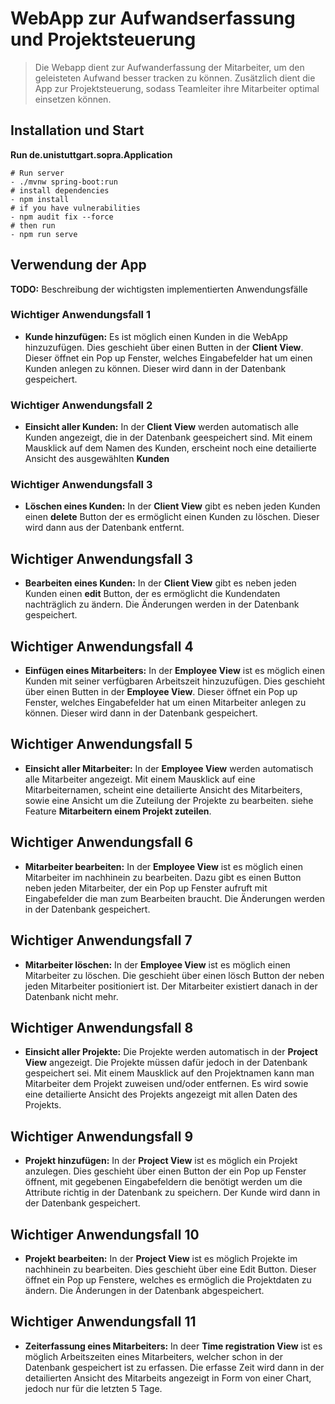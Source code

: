 # WebApp zur Aufwandserfassung und Projektsteuerung

> Die Webapp dient zur Aufwanderfassung der Mitarbeiter, um den geleisteten Aufwand besser tracken zu können. Zusätzlich dient die App zur Projektsteuerung, sodass Teamleiter ihre Mitarbeiter optimal einsetzen können.

## Installation und Start

**Run de.unistuttgart.sopra.Application**
```
# Run server
- ./mvnw spring-boot:run
# install dependencies
- npm install
# if you have vulnerabilities
- npm audit fix --force
# then run
- npm run serve
```

## Verwendung der App

**TODO:** Beschreibung der wichtigsten implementierten Anwendungsfälle

### Wichtiger Anwendungsfall 1  
- **Kunde hinzufügen:** Es ist möglich einen Kunden in die WebApp hinzuzufügen. Dies geschieht über
  einen Butten in der **Client View**. Dieser öffnet ein Pop up Fenster, welches Eingabefelder
  hat um einen Kunden anlegen zu können. Dieser wird dann in der Datenbank gespeichert.  
  
### Wichtiger Anwendungsfall 2  
- **Einsicht aller Kunden:** In der **Client View** werden automatisch alle Kunden angezeigt, die in
  der Datenbank geespeichert sind. Mit einem Mausklick auf dem Namen des Kunden, erscheint noch
  eine detailierte Ansicht des ausgewählten **Kunden**  
  
### Wichtiger Anwendungsfall 3  
- **Löschen eines Kunden:** In der **Client View** gibt es neben jeden Kunden einen **delete** Button
  der es ermöglicht einen Kunden zu löschen. Dieser wird dann aus der Datenbank entfernt.  
  
## Wichtiger Anwendungsfall 3  
- **Bearbeiten eines Kunden:** In der **Client View** gibt es neben jeden Kunden einen **edit** Button,
  der es ermöglicht die Kundendaten nachträglich zu ändern. Die Änderungen werden in der Datenbank gespeichert.  
  
## Wichtiger Anwendungsfall 4  
- **Einfügen eines Mitarbeiters:** In der **Employee View** ist es möglich einen Kunden mit seiner verfügbaren
  Arbeitszeit hinzuzufügen. Dies geschieht über einen Butten in der **Employee View**. Dieser öffnet ein Pop up Fenster,
  welches Eingabefelder
  hat um einen Mitarbeiter anlegen zu können. Dieser wird dann in der Datenbank gespeichert.  
  
## Wichtiger Anwendungsfall 5  
- **Einsicht aller Mitarbeiter:** In der **Employee View** werden automatisch alle Mitarbeiter angezeigt. Mit einem Mausklick
  auf eine Mitarbeiternamen, scheint eine detailierte Ansicht des Mitarbeiters, sowie eine Ansicht um die Zuteilung der
  Projekte zu bearbeiten.
  siehe Feature **Mitarbeitern einem Projekt zuteilen**.  
  
## Wichtiger Anwendungsfall 6  
- **Mitarbeiter bearbeiten:** In der **Employee View** ist es möglich einen Mitarbeiter im nachhinein zu bearbeiten. Dazu
  gibt es einen Button neben jeden Mitarbeiter, der ein Pop up Fenster aufruft mit Eingabefelder die man zum Bearbeiten
  braucht. Die Änderungen werden in der Datenbank gespeichert.  
  
## Wichtiger Anwendungsfall 7  
- **Mitarbeiter löschen:** In der **Employee View** ist es möglich einen Mitarbeiter zu löschen. Die geschieht über
  einen lösch Button der neben jeden Mitarbeiter positioniert ist. Der Mitarbeiter existiert danach in der Datenbank
  nicht mehr.  
  
## Wichtiger Anwendungsfall 8
- **Einsicht aller Projekte:** Die Projekte werden automatisch in der **Project View** angezeigt. Die Projekte müssen dafür
  jedoch in der Datenbank gespeichert sei. Mit einem Mausklick auf den Projektnamen kann man Mitarbeiter dem Projekt zuweisen
  und/oder entfernen. Es wird sowie eine detailierte Ansicht des Projekts angezeigt mit allen Daten des Projekts.  
  
## Wichtiger Anwendungsfall 9  
- **Projekt hinzufügen:** In der **Project View** ist es möglich ein Projekt anzulegen. Dies geschieht über einen Button
  der ein Pop up Fenster öffnent, mit gegebenen Eingabefeldern die benötigt werden um die Attribute richtig in der Datenbank
  zu speichern. Der Kunde wird dann in der Datenbank gespeichert.  
  
## Wichtiger Anwendungsfall 10
- **Projekt bearbeiten:** In der **Project View** ist es möglich Projekte im nachhinein zu bearbeiten. Dies geschieht über eine Edit Button.
  Dieser öffnet ein Pop up Fenstere, welches es ermöglich die Projektdaten zu ändern. Die Änderungen in der Datenbank abgespeichert.  
  
## Wichtiger Anwendungsfall 11
- **Zeiterfassung eines Mitarbeiters:** In deer **Time registration View** ist es möglich Arbeitszeiten eines Mitarbeiters,
  welcher schon in der Datenbank gespeichert ist zu erfassen. Die erfasse Zeit wird dann in der detailierten Ansicht des Mitarbeits
  angezeigt in Form von einer Chart, jedoch nur für die letzten 5 Tage.